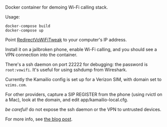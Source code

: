 Docker container for demoing Wi-Fi calling stack.

Usage:

```
docker-compose build
docker-compose up
```

Point [RedirectVoWiFiTweak](https://github.com/ExcelCoin/RedirectVoWiFiTweak)
to your computer's IP address.

Install it on a jailbroken phone, enable Wi-Fi calling, and you should see a
VPN connection into the container.

There's a ssh daemon on port 22222 for debugging: the password is
`root:vowifi`. It's useful for using sshdump from Wireshark.

Currently the Kamailio config is set up for a Verizon SIM, with domain set to
`vzims.com`.

For other providers, capture a SIP REGISTER from the phone (using rvictl on a
Mac), look at the domain, and edit app/kamailio-local.cfg.

_be careful!_ do not expose the ssh daemon or the VPN to untrusted devices.

For more info, see [the blog post](https://worthdoingbadly.com/vowifi2/).
